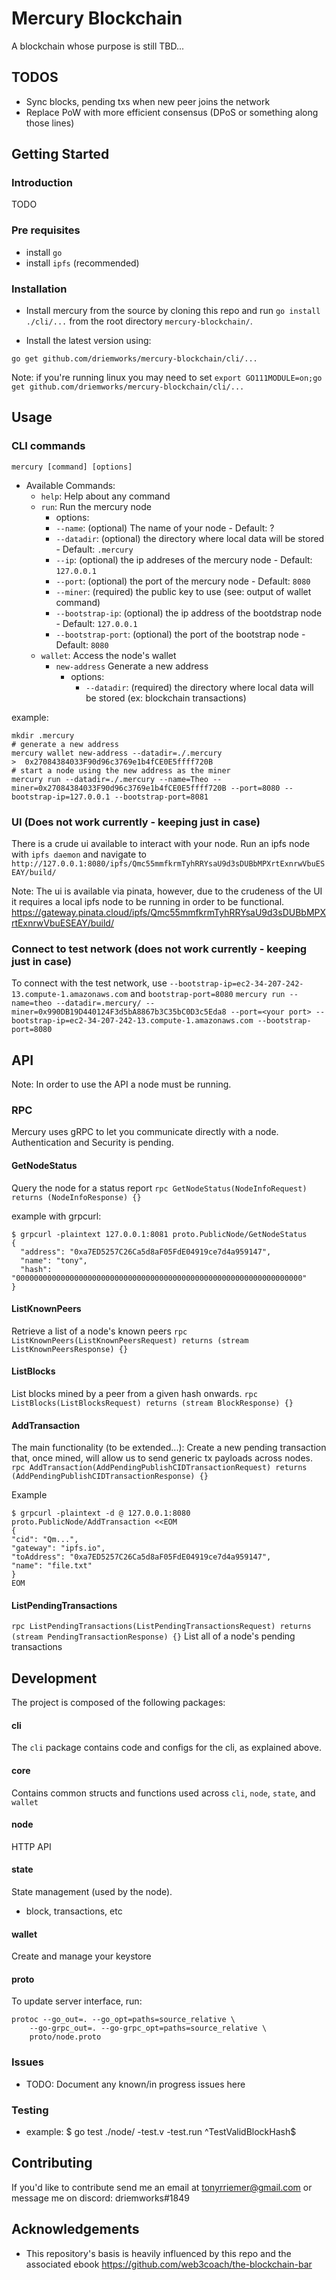 # Mercury Blockchain
A blockchain whose purpose is still TBD... 

## TODOS
- Sync blocks, pending txs when new peer joins the network
- Replace PoW with more efficient consensus (DPoS or something along those lines)

## Getting Started
### Introduction
TODO

### Pre requisites
- install `go`
- install `ipfs` (recommended)

### Installation 

- Install mercury from the source by cloning this repo and run `go install ./cli/...` from the root directory `mercury-blockchain/`.


- Install the latest version using:
```
go get github.com/driemworks/mercury-blockchain/cli/...
```
Note: if you're running linux you may need to set `export GO111MODULE=on;go get github.com/driemworks/mercury-blockchain/cli/...`

## Usage
### CLI commands
`mercury [command] [options]`
- Available Commands:
  - `help`: Help about any command
  - `run`:  Run the mercury node
    -  options:
      - `--name`: (optional) The name of your node - Default: ?
      - `--datadir`: (optional) the directory where local data will be stored - Default: `.mercury`
      - `--ip`: (optional) the ip addreses of the mercury node - Default: `127.0.0.1`
      - `--port`: (optional) the port of the mercury node - Default: `8080`
      - `--miner`: (required) the public key to use (see: output of wallet command)
      - `--bootstrap-ip`: (optional) the ip address of the bootdstrap node - Default: `127.0.0.1`
      - `--bootstrap-port`: (optional) the port of the bootstrap node - Default: `8080`
  - `wallet`: Access the node's wallet
    - `new-address` Generate a new address
        -  options:
            - `--datadir`: (required) the directory where local data will be stored (ex: blockchain transactions)

 example:
  ```
  mkdir .mercury
  # generate a new address
  mercury wallet new-address --datadir=./.mercury
  >  0x27084384033F90d96c3769e1b4fCE0E5ffff720B
  # start a node using the new address as the miner
  mercury run --datadir=./.mercury --name=Theo --miner=0x27084384033F90d96c3769e1b4fCE0E5ffff720B --port=8080 --bootstrap-ip=127.0.0.1 --bootstrap-port=8081
  ```

### UI  (Does not work currently - keeping just in case)
There is a crude ui available to interact with your node. Run an ipfs node with `ipfs daemon` and navigate to `http://127.0.0.1:8080/ipfs/Qmc55mmfkrmTyhRRYsaU9d3sDUBbMPXrtExnrwVbuESEAY/build/`


Note: The ui is available via pinata, however, due to the crudeness of the UI it requires a local ipfs node to be running in order to be functional. https://gateway.pinata.cloud/ipfs/Qmc55mmfkrmTyhRRYsaU9d3sDUBbMPXrtExnrwVbuESEAY/build/

### Connect to test network (does not work currently - keeping just in case)
To connect with the test network, use `--bootstrap-ip=ec2-34-207-242-13.compute-1.amazonaws.com` and `bootstrap-port=8080`
`mercury run --name=theo --datadir=.mercury/ --miner=0x990DB19D440124F3d5bA8867b3C35bC0D3c5Eda8 --port=<your port> --bootstrap-ip=ec2-34-207-242-13.compute-1.amazonaws.com --bootstrap-port=8080`

## API
Note: In order to use the API a node must be running.

### RPC
Mercury uses gRPC to let you communicate directly with a node.
Authentication and Security is pending.

#### GetNodeStatus
Query the node for a status report
`rpc GetNodeStatus(NodeInfoRequest) returns (NodeInfoResponse) {}`

example with grpcurl:
```
$ grpcurl -plaintext 127.0.0.1:8081 proto.PublicNode/GetNodeStatus
{
  "address": "0xa7ED5257C26Ca5d8aF05FdE04919ce7d4a959147",
  "name": "tony",
  "hash": "0000000000000000000000000000000000000000000000000000000000000000"
}
```

#### ListKnownPeers
Retrieve a list of a node's known peers
`rpc ListKnownPeers(ListKnownPeersRequest) returns (stream ListKnownPeersResponse) {}`

#### ListBlocks
List blocks mined by a peer from a given hash onwards.
`rpc ListBlocks(ListBlocksRequest) returns (stream BlockResponse) {}`

#### AddTransaction
The main functionality (to be extended...): Create a new pending transaction that, once mined, will allow us to send generic tx payloads across nodes.
`rpc AddTransaction(AddPendingPublishCIDTransactionRequest) returns (AddPendingPublishCIDTransactionResponse) {}`

Example
```
$ grpcurl -plaintext -d @ 127.0.0.1:8080 proto.PublicNode/AddTransaction <<EOM
{
"cid": "Qm...",
"gateway": "ipfs.io",
"toAddress": "0xa7ED5257C26Ca5d8aF05FdE04919ce7d4a959147",
"name": "file.txt"
}
EOM
```
#### ListPendingTransactions
`rpc ListPendingTransactions(ListPendingTransactionsRequest) returns (stream PendingTransactionResponse) {}`
List all of a node's pending transactions


## Development

The project is composed of the following packages:
#### cli
The `cli` package contains code and configs for the cli, as explained above.

#### core
Contains common structs and functions used across `cli`, `node`, `state`, and `wallet`

#### node
HTTP API

#### state
State management (used by the node). 
- block, transactions, etc

#### wallet
Create and manage your keystore

#### proto
To update server interface, run:
```
protoc --go_out=. --go_opt=paths=source_relative \
    --go-grpc_out=. --go-grpc_opt=paths=source_relative \
    proto/node.proto
```


### Issues
- TODO: Document any known/in progress issues here

### Testing
- example: $ go test ./node/ -test.v -test.run ^TestValidBlockHash$ 

## Contributing
If you'd like to contribute send me an email at tonyrriemer@gmail.com or message me on discord: driemworks#1849

## Acknowledgements
- This repository's basis is heavily influenced by this repo and the associated ebook https://github.com/web3coach/the-blockchain-bar